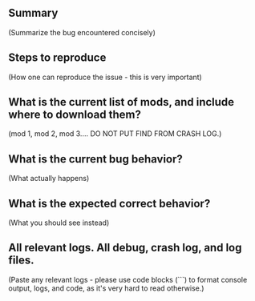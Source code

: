 
## Summary

(Summarize the bug encountered concisely)

## Steps to reproduce

(How one can reproduce the issue - this is very important)

## What is the current list of mods, and include where to download them?

(mod 1, mod 2, mod 3....  DO NOT PUT FIND FROM CRASH LOG.)

## What is the current bug behavior?

(What actually happens)

## What is the expected correct behavior?

(What you should see instead)

## All relevant logs. All debug, crash log, and log files.

(Paste any relevant logs - please use code blocks (```) to format console output, logs, and code, as
it's very hard to read otherwise.)
